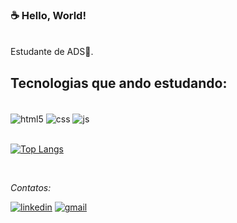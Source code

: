 ### ☕ Hello, World!
</br>
Estudante de ADS🚀.

## Tecnologias que ando estudando:

<div style="display: inline_block"></br>
    <img align="center" alt="html5" src="https://img.shields.io/badge/HTML5-E34F26?style=for-the-badge&logo=html5&logoColor=white"/>
    <img align="center" alt="css" src="https://img.shields.io/badge/CSS3-1572B6?style=for-the-badge&logo=css3&logoColor=white"/>
    <img align="center" alt="js" src="https://img.shields.io/badge/JavaScript-323330?style=for-the-badge&logo=javascript&logoColor=F7DF1E"/> 
</div>
</br>

[![Top Langs](https://github-readme-stats.vercel.app/api/top-langs/?username=makleydson&layout=compact)](https://github.com/makleydson)

</br>

_Contatos:_

[![linkedin](https://img.shields.io/badge/LinkedIn-0077B5?style=for-the-badge&logo=linkedin&logoColor=white)](www.linkedin.com/in/makleydson)
[![gmail](https://img.shields.io/badge/Gmail-D14836?style=for-the-badge&logo=gmail&logoColor=white)](makleydson.mh@gmail.com)
